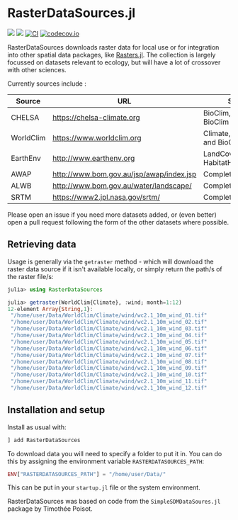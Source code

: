 # RasterDataSources.jl

[![](https://img.shields.io/badge/docs-stable-blue.svg)](https://ecojulia.github.io/RasterDataSources.jl/stable)
[![](https://img.shields.io/badge/docs-dev-blue.svg)](https://ecojulia.github.io/RasterDataSources.jl/dev)
[![CI](https://github.com/EcoJulia/RasterDataSources.jl/actions/workflows/CI.yml/badge.svg)](https://github.com/EcoJulia/RasterDataSources.jl/actions/workflows/CI.yml)
[![codecov.io](http://codecov.io/github/ecojulia/RasterDataSources.jl/coverage.svg?branch=master)](http://codecov.io/github/ecojulia/RasterDataSources.jl?branch=master)

RasterDataSources downloads raster data for local use or for integration into other spatial data packages, like
[Rasters.jl](https://github.com/rafaqz/Rasters.jl). The collection is largely focussed on datasets relevant
to ecology, but will have a lot of crossover with other sciences.

Currently sources include :

| Source    | URL                                      | Status                               |
| --------- | ---------------------------------------- |--------------------------------------|
| CHELSA    | https://chelsa-climate.org               | BioClim, Future BioClim and Climate  |
| WorldClim | https://www.worldclim.org                | Climate, Weather and BioClim         |
| EarthEnv  | http://www.earthenv.org                  | LandCover and HabitatHeterogeneity   |
| AWAP      | http://www.bom.gov.au/jsp/awap/index.jsp | Complete                             |
| ALWB      | http://www.bom.gov.au/water/landscape/   | Complete                             |
| SRTM      | https://www2.jpl.nasa.gov/srtm/          | Complete                             |

Please open an issue if you need more datasets added, or (even better) open a pull request 
following the form of the other datasets where possible.

## Retrieving data

Usage is generally via the `getraster` method - which will download the
raster data source if it isn't available locally, or simply return the path/s
of the raster file/s:

```julia
julia> using RasterDataSources

julia> getraster(WorldClim{Climate}, :wind; month=1:12)
12-element Array{String,1}:
 "/home/user/Data/WorldClim/Climate/wind/wc2.1_10m_wind_01.tif"
 "/home/user/Data/WorldClim/Climate/wind/wc2.1_10m_wind_02.tif"
 "/home/user/Data/WorldClim/Climate/wind/wc2.1_10m_wind_03.tif"
 "/home/user/Data/WorldClim/Climate/wind/wc2.1_10m_wind_04.tif"
 "/home/user/Data/WorldClim/Climate/wind/wc2.1_10m_wind_05.tif"
 "/home/user/Data/WorldClim/Climate/wind/wc2.1_10m_wind_06.tif"
 "/home/user/Data/WorldClim/Climate/wind/wc2.1_10m_wind_07.tif"
 "/home/user/Data/WorldClim/Climate/wind/wc2.1_10m_wind_08.tif"
 "/home/user/Data/WorldClim/Climate/wind/wc2.1_10m_wind_09.tif"
 "/home/user/Data/WorldClim/Climate/wind/wc2.1_10m_wind_10.tif"
 "/home/user/Data/WorldClim/Climate/wind/wc2.1_10m_wind_11.tif"
 "/home/user/Data/WorldClim/Climate/wind/wc2.1_10m_wind_12.tif"
```

## Installation and setup

Install as usual with:

```julia
] add RasterDataSources
```

To download data you will need to specify a folder to put it in. You can do this
by assigning the environment variable `RASTERDATASOURCES_PATH`:

```julia
ENV["RASTERDATASOURCES_PATH"] = "/home/user/Data/"
```

This can be put in your `startup.jl` file or the system environment.


RasterDataSources was based on code from the `SimpleSDMDataSoures.jl` package by Timothée Poisot.
